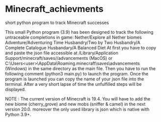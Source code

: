 # Minecraft_achievments
short python program to track Minecraft successes

This small Python program (3.9) has been designed to track the following untraceable completions in game: Nether/Explore all Nether biomes 
      Adventure/Adventuring Time
      Husbandry/Two by Two
      Husbandry/A Complete Catalogue
      Husbandary/A Balanced Diet
At first you have to copy and paste the json file accessible at /Library/Application Support/minecraft/saves/<world>/advancements (MacOS) or C:\Users\<user>\AppData\Roaming\.minecraft\saves<world>\advancements (Windows) in the same directory as the main file.
Then you have to run the following comment (python3 main.py) to launch the program.
Once the program is launched you can copy the name of your json file into the terminal.
After a very short lapse of time the unfulfilled steps will be displayed.


NOTE : The current version of Minecraft is 19.4. You will have to add the new biome (cherry_grove) and new mobs (sniffer & camel) in the next version 20.0. moreover the only used library is json which is native with Python 3.9+.